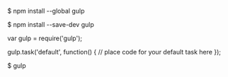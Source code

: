 




$ npm install --global gulp





$ npm install --save-dev gulp





var gulp = require('gulp');

gulp.task('default', function() {
  // place code for your default task here
});





$ gulp

















